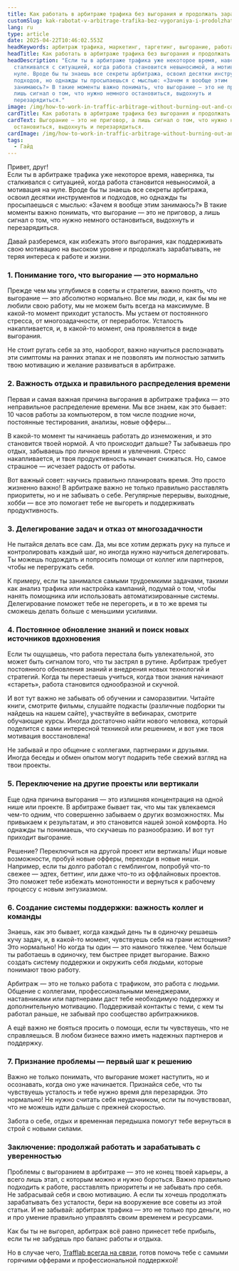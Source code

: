 ```yaml
---
title: Как работать в арбитраже трафика без выгорания и продолжать зарабатывать?
customSlug: kak-rabotat-v-arbitrage-trafika-bez-vygoraniya-i-prodolzhat-zarabatyvat
lang: ru
type: article
date: 2025-04-22T10:46:02.553Z
headKeywords: арбитраж трафика, маркетинг, таргетинг, выгорание, работа
headTitle: Как работать в арбитраже трафика без выгорания и продолжать зарабатывать?
headDescription: "Если ты в арбитраже трафика уже некоторое время, наверняка, ты
  сталкивался с ситуацией, когда работа становится невыносимой, а мотивация на
  нуле. Вроде бы ты знаешь все секреты арбитража, освоил десятки инструментов и
  подходов, но однажды ты просыпаешься с мыслью: «Зачем я вообще этим
  занимаюсь?» В такие моменты важно понимать, что выгорание — это не приговор, а
  лишь сигнал о том, что нужно немного остановиться, выдохнуть и
  перезарядиться."
image: /img/how-to-work-in-traffic-arbitrage-without-burning-out-and-continue-to-earn.jpg
cardTitle: Как работать в арбитраже трафика без выгорания и продолжать зарабатывать?
cardText: Выгорание — это не приговор, а лишь сигнал о том, что нужно немного
  остановиться, выдохнуть и перезарядиться.
cardImage: /img/how-to-work-in-traffic-arbitrage-without-burning-out-and-continue-to-earn-money.jpg
tags:
  - Гайд
---
```

Привет, друг!\
Если ты в арбитраже трафика уже некоторое время, наверняка, ты сталкивался с ситуацией, когда работа становится невыносимой, а мотивация на нуле. Вроде бы ты знаешь все секреты арбитража, освоил десятки инструментов и подходов, но однажды ты просыпаешься с мыслью: «Зачем я вообще этим занимаюсь?» В такие моменты важно понимать, что выгорание — это не приговор, а лишь сигнал о том, что нужно немного остановиться, выдохнуть и перезарядиться.

Давай разберемся, как избежать этого выгорания, как поддерживать свою мотивацию на высоком уровне и продолжать зарабатывать, не теряя интереса к работе и жизни.

### 1. Понимание того, что выгорание — это нормально

Прежде чем мы углубимся в советы и стратегии, важно понять, что выгорание — это абсолютно нормально. Все мы люди, и, как бы мы не любили свою работу, мы не можем быть всегда на максимуме. В какой-то момент приходит усталость. Мы устаем от постоянного стресса, от многозадачности, от переработок. Усталость накапливается, и, в какой-то момент, она проявляется в виде выгорания.

Не стоит ругать себя за это, наоборот, важно научиться распознавать эти симптомы на ранних этапах и не позволять им полностью затмить твою мотивацию и желание развиваться в арбитраже.

### 2. Важность отдыха и правильного распределения времени

Первая и самая важная причина выгорания в арбитраже трафика — это неправильное распределение времени. Мы все знаем, как это бывает: 10 часов работы за компьютером, в том числе поздние ночи, постоянные тестирования, анализы, новые офферы… 

В какой-то момент ты начинаешь работать до изнеможения, и это становится твоей нормой. А что происходит дальше? Ты забываешь про отдых, забываешь про личное время и увлечения. Стресс накапливается, и твоя продуктивность начинает снижаться. Но, самое страшное — исчезает радость от работы.

Вот важный совет: научись правильно планировать время. Это просто жизненно важно! В арбитраже важно не только правильно расставлять приоритеты, но и не забывать о себе. Регулярные перерывы, выходные, хобби — все это помогает тебе не выгореть и поддерживать продуктивность.

### 3. Делегирование задач и отказ от многозадачности

Не пытайся делать все сам. Да, мы все хотим держать руку на пульсе и контролировать каждый шаг, но иногда нужно научиться делегировать. Ты можешь подождать и попросить помощи от коллег или партнеров, чтобы не перегружать себя.

К примеру, если ты занимался самыми трудоемкими задачами, такими как анализ трафика или настройка кампаний, подумай о том, чтобы нанять помощника или использовать автоматизированные системы. Делегирование поможет тебе не перегореть, и в то же время ты сможешь делать больше с меньшими усилиями.

### 4. Постоянное обновление знаний и поиск новых источников вдохновения

Если ты ощущаешь, что работа перестала быть увлекательной, это может быть сигналом того, что ты застрял в рутине. Арбитраж требует постоянного обновления знаний и внедрения новых технологий и стратегий. Когда ты перестаешь учиться, когда твои знания начинают «стареть», работа становится однообразной и скучной.

И вот тут важно не забывать об обучении и саморазвитии. Читайте книги, смотрите фильмы, слушайте подкасты (различные подборки ты найдешь на нашем сайте), участвуйте в вебинарах, смотрите обучающие курсы. Иногда достаточно найти нового человека, который поделится с вами интересной техникой или решением, и вот уже твоя мотивация восстановлена!

Не забывай и про общение с коллегами, партнерами и друзьями. Иногда беседы и обмен опытом могут подарить тебе свежий взгляд на твои проекты.

### 5. Переключение на другие проекты или вертикали

Еще одна причина выгорания — это излишняя концентрация на одной нише или проекте. В арбитраже бывает так, что мы так увлекаемся чем-то одним, что совершенно забываем о других возможностях. Мы привыкаем к результатам, и это становится нашей зоной комфорта. Но однажды ты понимаешь, что скучаешь по разнообразию. И вот тут приходит выгорание.

Решение? Переключиться на другой проект или вертикаль! Ищи новые возможности, пробуй новые офферы, переходи в новые ниши. Например, если ты долго работал с гемблингом, попробуй что-то свежее — эдтех, беттинг, или даже что-то из оффлайновых проектов. Это поможет тебе избежать монотонности и вернуться к рабочему процессу с новым энтузиазмом.

### 6. Создание системы поддержки: важность коллег и команды

Знаешь, как это бывает, когда каждый день ты в одиночку решаешь кучу задач, и, в какой-то момент, чувствуешь себя на грани истощения? Это нормально! Но когда ты один — это намного тяжелее. Чем больше ты работаешь в одиночку, тем быстрее придет выгорание. Важно создать систему поддержки и окружить себя людьми, которые понимают твою работу.

Арбитраж — это не только работа с трафиком, это работа с людьми. Общение с коллегами, профессиональными менеджерами, наставниками или партнерами даст тебе необходимую поддержку и дополнительную мотивацию. Поддерживай контакты с теми, с кем ты работал раньше, не забывай про сообщество арбитражников.

А ещё важно не бояться просить о помощи, если ты чувствуешь, что не справляешься. В любом бизнесе важно иметь надежных партнеров и поддержку.

### 7. Признание проблемы — первый шаг к решению

Важно не только понимать, что выгорание может наступить, но и осознавать, когда оно уже начинается. Признайся себе, что ты чувствуешь усталость и тебе нужно время для перезарядки. Это нормально! Не нужно считать себя неудачником, если ты почувствовал, что не можешь идти дальше с прежней скоростью.

Забота о себе, отдых и временная передышка помогут тебе вернуться в строй с новыми силами.

### Заключение: продолжай работать и зарабатывать с уверенностью

Проблемы с выгоранием в арбитраже — это не конец твоей карьеры, а всего лишь этап, с которым можно и нужно бороться. Важно правильно подходить к работе, расставлять приоритеты и не забывать про себя. Не забрасывай себя и свою мотивацию. А если ты хочешь продолжать зарабатывать без усталости, бери на вооружение все советы из этой статьи. И не забывай: арбитраж трафика — это не только про деньги, но и про умение правильно управлять своим временем и ресурсами.

Как бы ты не выгорел, арбитраж всё равно принесет тебе прибыль, если ты не забудешь про баланс работы и отдыха.

Но в случае чего, [Trafflab всегда на связи](https://t.me/trafflab_cpa), готов помочь тебе с самыми горячими офферами и профессиональной поддержкой!